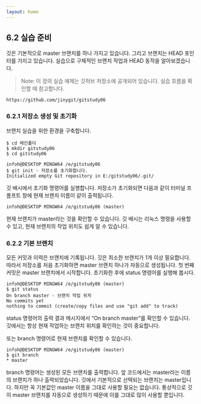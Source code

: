 ```yaml
---
layout: home
---
```

## 6.2 실습 준비
깃은 기본적으로 master 브랜치를 하나 가지고 있습니다. 그리고 브랜치는 HEAD 포인터를 가지고 있습니다. 실습으로 구체적인 브랜치 작업과 HEAD 동작을 알아보겠습니다.  

>Note: 이 장의 실습 예제는 깃허브 저장소에 공개되어 있습니다. 실습 흐름을 확인할 때 참고합니다.  

```
https://github.com/jinygit/gitstudy06
```

### 6.2.1 저장소 생성 및 초기화
브랜치 실습을 위한 환경을 구축합니다.

```
$ cd 메인폴더
$ mkdir gitstudy06 
$ cd gitstudy06

infoh@DESKTOP MINGW64 /e/gitstudy06
$ git init ☜ 저장소를 초기화합니다.
Initialized empty Git repository in E:/gitstudy06/.git/
```

깃 배시에서 초기화 명령어를 실행합니다. 저장소가 초기화되면 다음과 같이 터미널 프롬프트 창에 현재 브랜치 이름이 같이 출력됩니다.  

```
infoh@DESKTOP MINGW64 /e/gitstudy06 (master)
```

현재 브랜치가 master라는 것을 확인할 수 있습니다. 깃 배시는 리눅스 명령을 사용할 수 있고, 현재 브랜치의 작업 위치도 쉽게 알 수 있습니다.  

### 6.2.2 기본 브랜치
모든 커밋과 이력은 브랜치에 기록됩니다. 깃은 최소한 브랜치가 1개 이상 필요합니다. 따라서 저장소를 처음 초기화하면 master 브랜치 하나가 자동으로 생성됩니다. 첫 번째 커밋은 master 브랜치에서 시작합니다. 초기화한 후에 status 명령어를 실행해 봅시다.  

```
infoh@DESKTOP MINGW64 /e/gitstudy06 (master)
$ git status 
On branch master ☜ 브랜치 작업 위치
No commits yet
nothing to commit (create/copy files and use "git add" to track)
```

status 명령어의 출력 결과 메시지에서 “On branch master”를 확인할 수 있습니다. 깃에서는 항상 현재 작업하는 브랜치 위치를 확인하는 것이 중요합니다.  

또는 branch 명령어로 현재 브랜치를 확인할 수 있습니다.  

```
infoh@DESKTOP MINGW64 /e/gitstudy06 (master)
$ git branch
* master
```

branch 명령어는 생성된 모든 브랜치를 출력합니다. 앞 코드에서는 master라는 이름의 브랜치가 하나 출력되었습니다. 깃에서 기본적으로 선택되는 브랜치는 master입니다. 하지만 꼭 기본값인 master 이름을 그대로 사용할 필요는 없습니다. 통상적으로 깃이 master 브랜치를 자동으로 생성하기 때문에 이를 그대로 많이 사용할 뿐입니다.  

<br><br>